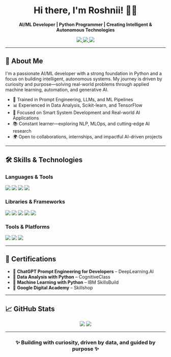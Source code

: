 <!-- README.md -->

<h1 align="center">Hi there, I'm Roshnii! 🤖👋</h1>

<p align="center">
  <strong>AI/ML Developer | Python Programmer | Creating Intelligent & Autonomous Technologies</strong>
</p>

<p align="center">
  <a href="https://www.linkedin.com/in/fatima-roshini-siyad-8477292b3" target="_blank">
    <img src="https://img.shields.io/badge/LinkedIn-Connect-blue?style=for-the-badge&logo=linkedin&logoColor=white" />
  </a>
  <a href="mailto:rxzrosh@gamil.com" target="_blank">
    <img src="https://img.shields.io/badge/Email-Contact-D14836?style=for-the-badge&logo=gmail&logoColor=white" />
  </a>
  <a href="https://github.com/FATHIMA-ROSHINI" target="_blank">
    <img src="https://img.shields.io/badge/GitHub-Follow-181717?style=for-the-badge&logo=github&logoColor=white" />
  </a>
</p>

---

## 🚀 About Me

I'm a passionate AI/ML developer with a strong foundation in Python and a focus on building intelligent, autonomous systems. My journey is driven by curiosity and purpose—solving real-world problems through applied machine learning, automation, and generative AI.

- 🧠 Trained in Prompt Engineering, LLMs, and ML Pipelines  
- 📊 Experienced in Data Analysis, Scikit-learn, and TensorFlow  
- 🤖 Focused on Smart System Development and Real-world AI Applications  
- 📚 Constant learner—exploring NLP, MLOps, and cutting-edge AI research  
- 🌍 Open to collaborations, internships, and impactful AI-driven projects

---

## 🛠️ Skills & Technologies

### Languages & Tools
<p>
  <img src="https://img.shields.io/badge/Python-3776AB?style=for-the-badge&logo=python&logoColor=white"/>
  <img src="https://img.shields.io/badge/SQL-4479A1?style=for-the-badge&logo=postgresql&logoColor=white"/>
  <img src="https://img.shields.io/badge/GitHub-181717?style=for-the-badge&logo=github&logoColor=white"/>
  <img src="https://img.shields.io/badge/VS%20Code-007ACC?style=for-the-badge&logo=visual-studio-code&logoColor=white"/>
</p>

### Libraries & Frameworks
<p>
  <img src="https://img.shields.io/badge/TensorFlow-FF6F00?style=for-the-badge&logo=tensorflow&logoColor=white"/>
  <img src="https://img.shields.io/badge/Scikit--Learn-F7931E?style=for-the-badge&logo=scikit-learn&logoColor=white"/>
  <img src="https://img.shields.io/badge/Pandas-150458?style=for-the-badge&logo=pandas&logoColor=white"/>
  <img src="https://img.shields.io/badge/Numpy-013243?style=for-the-badge&logo=numpy&logoColor=white"/>
  <img src="https://img.shields.io/badge/Matplotlib-11557C?style=for-the-badge&logo=plotly&logoColor=white"/>
</p>

### Tools & Platforms
<p>
  <img src="https://img.shields.io/badge/Jupyter-F37626?style=for-the-badge&logo=jupyter&logoColor=white"/>
  <img src="https://img.shields.io/badge/Google%20Colab-F9AB00?style=for-the-badge&logo=googlecolab&logoColor=white"/>
  <img src="https://img.shields.io/badge/Figma-F24E1E?style=for-the-badge&logo=figma&logoColor=white"/>
</p>

---

## 📜 Certifications

- 🔹 **ChatGPT Prompt Engineering for Developers** – DeepLearning.AI  
- 🔹 **Data Analysis with Python** – CognitiveClass  
- 🔹 **Machine Learning with Python** – IBM SkillsBuild 
- 🔹 **Google Digital Academy** – Skillshop  

---

## 📈 GitHub Stats

<p align="center">
  <img src="https://github-readme-stats.vercel.app/api?username=FATHIMA-ROSHINI&show_icons=true&theme=tokyonight" />
  <img src="https://github-readme-streak-stats.herokuapp.com/?user=FATHIMA-ROSHINI&theme=tokyonight"/>
</p>

---

<h3 align="center">✨ Building with curiosity, driven by data, and guided by purpose ✨</h3>
